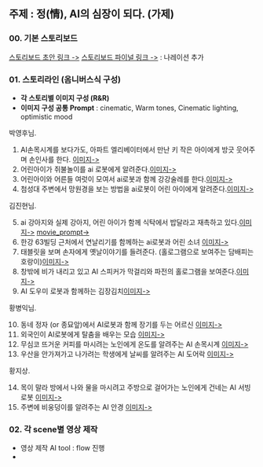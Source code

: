 
## 주제 : 정(情), AI의 심장이 되다. (가제)

### 00. 기본 스토리보드

[스토리보드 초안 링크 ->](storyboard.md)
[스토리보드 파이널 링크 ->](storyboard_final.md) : 나레이션 추가

### 01. 스토리라인 (옴니버스식 구성)

- **각 스토리별 이미지 구성 (R&R)**
- **이미지 구성 공통 Prompt** : cinematic, Warm tones, Cinematic lighting,  optimistic mood


박영후님.

1. AI손목시계를 보다가도, 아파트 엘리베이터에서 만난 키 작은 아이에게 방긋 웃어주며 손인사를 한다. [이미지->](AI엘리베이터.jpeg)
2. 어린아이가 쥐불놀이를 ai 로봇에게 알려준다.[이미지->](AI쥐불놀이.jpeg)
3. 어린아이와 어른들 여럿이 모여서 ai로봇과 함께 강강술레를 한다.[이미지->](AI강강술래.jpeg)
4. 첨성대 주변에서 망원경을 보는 방법을 ai로봇이 어린 아이에게 알려준다.[이미지->](AI망원경.jpeg)


김진현님.

5. ai 강아지와 실제 강아지, 어린 아이가 함께 식탁에서 밥달라고 재촉하고 있다.[이미지->](../projects/scene01/AI강아지.jpeg) [movie_prompt->](../projects/scene01/movie_prompt.md)
6. 한강 63빌딩 근처에서 연날리기를 함께하는 ai로봇과 어린 소녀 [이미지->](AI연.jpeg)
7. 태블릿을 보며 손자에게 옛날이야기를 들려준다. (홀로그램으로 보여주는 담배피는 호랑이)[이미지->](AI호랑이.jpeg)
8. 창밖에 비가 내리고 있고 AI 스피커가 막걸리와 파전의 홀로그램을 보여준다.[이미지->](AI막걸리.jpeg)
9. AI 도우미 로봇과 함께하는 김장김치[이미지->](AI김장.jpeg)


황병익님.

10. 동네 정자 (or 종묘앞)에서 AI로봇과 함께 장기를 두는 어르신 [이미지->](AI바둑.jpeg)
11. 외국인이 AI로봇에게 탈춤을 배우는 모습 [이미지->](AI탈춤.jpeg)
12. 무심코 뜨거운 커피를 마시려는 노인에게 온도를 알려주는 AI 손목시계 [이미지->](AI손목시계.jpeg)
13. 우산을 안가져가고 나가려는 학생에게 날씨를 알려주는 AI 도어락 [이미지->](AI도어락.jpeg)


황지상.

14. 목이 말라 방에서 나와 물을 마시려고 주방으로 걸어가는 노인에게 건네는 AI 서빙로봇 [이미지->]()
15. 주변에 비웅덩이를 알려주는 AI 안경 [이미지->]()


### 02. 각 scene별 영상 제작

- 영상 제작 AI tool : flow 진행
- 

